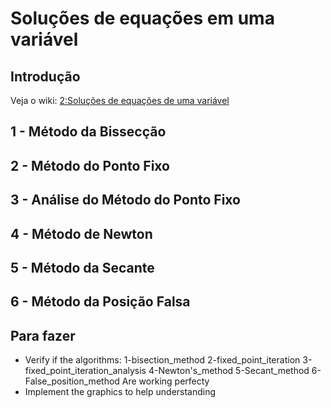 # Soluções de equações em uma variável

## Introdução

Veja o wiki: [2:Soluções de equações de uma variável](https://github.com/CarlosAdir/Metodos-Numericos/wiki/2:Solucoes-de-equacoes-uma-variavel)

## 1 - Método da Bissecção

## 2 - Método do Ponto Fixo

## 3 - Análise do Método do Ponto Fixo

## 4 - Método de Newton

## 5 - Método da Secante

## 6 - Método da Posição Falsa

## Para fazer

* Verify if the algorithms:
	1-bisection_method
	2-fixed_point_iteration
	3-fixed_point_iteration_analysis
	4-Newton's_method
	5-Secant_method
	6-False_position_method
	Are working perfecty
* Implement the graphics to help understanding